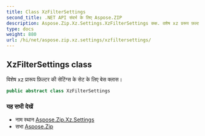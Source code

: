 ```yaml
---
title: Class XzFilterSettings
second_title: .NET API संदर्भ के लिए Aspose.ZIP
description: Aspose.Zip.Xz.Settings.XzFilterSettings कक्ष. वशेष xz प्ररूप फ़ल्टर क सेटंग्स के सेट के लए बेस क्लस
type: docs
weight: 880
url: /hi/net/aspose.zip.xz.settings/xzfiltersettings/
---
```

## XzFilterSettings class

विशेष xz प्रारूप फ़िल्टर की सेटिंग्स के सेट के लिए बेस क्लास।

```csharp
public abstract class XzFilterSettings
```

### यह सभी देखें

* नाम स्थान [Aspose.Zip.Xz.Settings](../../aspose.zip.xz.settings/)
* सभा [Aspose.Zip](../../)


